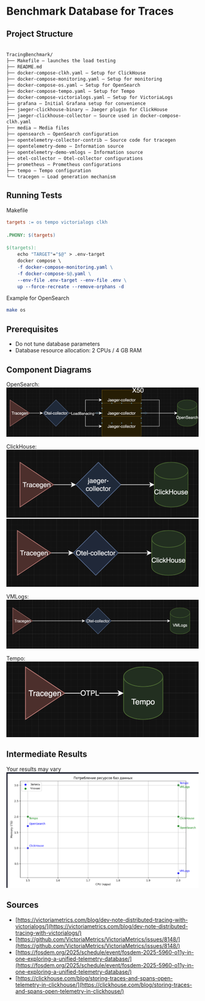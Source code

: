 # Benchmark Database for Traces

## Project Structure

```

TracingBenchmark/
├── Makefile – launches the load testing
├── README.md
├── docker-compose-clkh.yaml – Setup for ClickHouse
├── docker-compose-monitoring.yaml – Setup for monitoring
├── docker-compose-os.yaml – Setup for OpenSearch
├── docker-compose-tempo.yaml – Setup for Tempo
├── docker-compose-victorialogs.yaml – Setup for VictoriaLogs
├── grafana – Initial Grafana setup for convenience
├── jaeger-clickhouse-binary – Jaeger plugin for ClickHouse
├── jaeger-clickhouse-collector – Source used in docker-compose-clkh.yaml
├── media – Media files
├── opensearch – OpenSearch configuration
├── opentelemetry-collector-contrib – Source code for tracegen
├── opentelemetry-demo – Information source
├── opentelemetry-demo-vmlogs – Information source
├── otel-collector – Otel-collector configurations
├── prometheus – Prometheus configurations
├── tempo – Tempo configuration
└── tracegen – Load generation mechanism

````

## Running Tests

Makefile
```Makefile
targets := os tempo victorialogs clkh

.PHONY: $(targets)

$(targets):
	echo "TARGET"="$@" > .env-target
	docker compose \
	-f docker-compose-monitoring.yaml \
	-f docker-compose-$@.yaml \
	--env-file .env-target --env-file .env \
	up --force-recreate --remove-orphans -d
````

Example for OpenSearch

```bash
make os
```

## Prerequisites

* Do not tune database parameters
* Database resource allocation: 2 CPUs / 4 GB RAM

## Component Diagrams

OpenSearch:
![diagram](media/images/os.png)

ClickHouse:
![diagram](media/images/clkh-jaeger.png)
![diagram](media/images/clkh-otel-collector.png)

VMLogs:
![diagram](media/images/vmlogs.png)

Tempo:
![diagram](media/images/tempo.png)

## Intermediate Results

Your results may vary
![chart](media/images/graf.png)

## Sources

* [https://victoriametrics.com/blog/dev-note-distributed-tracing-with-victorialogs/](https://victoriametrics.com/blog/dev-note-distributed-tracing-with-victorialogs/)
* [https://github.com/VictoriaMetrics/VictoriaMetrics/issues/8148/](https://github.com/VictoriaMetrics/VictoriaMetrics/issues/8148/)
* [https://fosdem.org/2025/schedule/event/fosdem-2025-5960-o11y-in-one-exploring-a-unified-telemetry-database/](https://fosdem.org/2025/schedule/event/fosdem-2025-5960-o11y-in-one-exploring-a-unified-telemetry-database/)
* [https://clickhouse.com/blog/storing-traces-and-spans-open-telemetry-in-clickhouse/](https://clickhouse.com/blog/storing-traces-and-spans-open-telemetry-in-clickhouse/)

```
